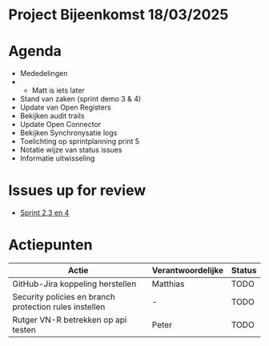 # Project Bijeenkomst 18/03/2025

# Agenda
- Mededelingen
- - Matt is iets later
- Stand van zaken (sprint demo 3 & 4)
- Update van Open Registers
- Bekijken audit trails
- Update Open Connector
- Bekijken Synchronysatie logs
- Toelichting op sprintplanning print 5
- Notatie wijze van status issues
- Informatie uitwisseling

# Issues up for review
- [Sprint 2,3 en 4](https://github.com/orgs/VNG-Realisatie/projects/17/views/3?filterQuery=status%3AReview+assignee%3Amarkbacker%2CMakkmetp) 

# Actiepunten

| Actie | Verantwoordelijke | Status |
|-------|------------------|---------|
| GitHub-Jira koppeling herstellen | Matthias | TODO |
| Security policies en branch protection rules instellen | - | TODO |
| Rutger VN-R betrekken op api testen | Peter | TODO |

